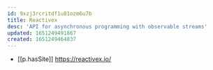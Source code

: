 ```yaml
---
id: 9xzj3rcritdf1u81ozm6u7b
title: Reactivex
desc: 'API for asynchronous programming with observable streams'
updated: 1651249491867
created: 1651249464837
---
```


- [[p.hasSite]] https://reactivex.io/
